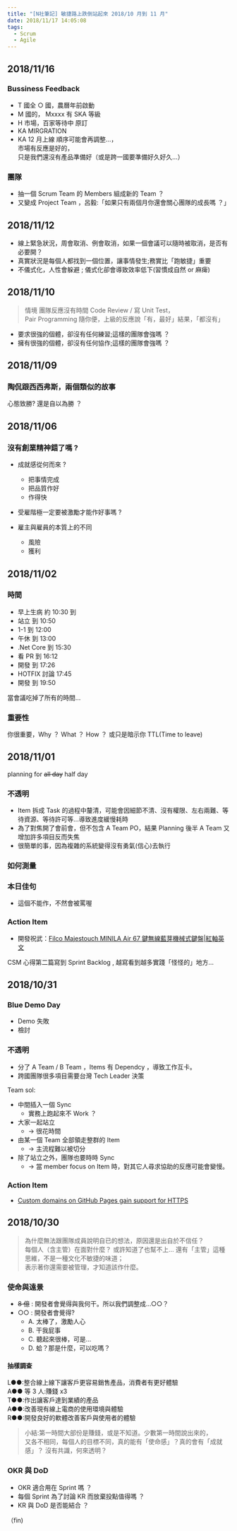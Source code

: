 ```yaml
---
title: "[N社筆記] 敏捷路上跌倒站起來 2018/10 月到 11 月"
date: 2018/11/17 14:05:08
tags:
  - Scrum
  - Agile
---
```


## 2018/11/16

### Bussiness Feedback

- T 國全 ○ 國，農曆年前啟動
- M 國的， Mxxxx 有 SKA 等級
- H 市場，百家等待中
  原訂
- KA MIRGRATION
- KA 12 月上線
  順序可能會再調整…，  
  市場有反應是好的，  
  只是我們還沒有產品準備好（或是跨一國要準備好久好久…）

### 團隊

- 抽一個 Scrum Team 的 Members 組成新的 Team ？
- 又變成 Project Team ，呂毅:「如果只有兩個月你還會關心團隊的成長嗎 ？」

## 2018/11/12

- 線上緊急狀況，周會取消、例會取消，如果一個會議可以隨時被取消，是否有必要開？
- 真實狀況是每個人都找到一個位置，讓事情發生;務實比「跑敏捷」重要
- 不儀式化，人性會躲避 ; 儀式化卻會導致效率低下(習慣成自然 or 麻痺)

## 2018/11/10

> 情境
> 團隊反應沒有時間 Code Review / 寫 Unit Test，  
> Pair Programming 隨你便，上級的反應說「有，最好」結果，「都沒有」

- 要求很強的個體，卻沒有任何練習;這樣的團隊會強嗎 ？
- 擁有很強的個體，卻沒有任何協作;這樣的團隊會強嗎 ？

## 2018/11/09

### 陶侃跟西西弗斯，兩個類似的故事

心態致勝? 還是自以為勝 ？

## 2018/11/06

### 沒有創業精神錯了嗎 ?

- 成就感從何而來 ?

  - 把事情完成
  - 把品質作好
  - 作得快

- 受雇階極一定要被激勵才能作好事嗎 ?
- 雇主與雇員的本質上的不同
  - 風險
  - 獲利

## 2018/11/02

### 時間

- 早上生病 約 10:30 到
- 站立 到 10:50
- 1-1 到 12:00
- 午休 到 13:00
- .Net Core 到 15:30
- 看 PR 到 16:12
- 開發 到 17:26
- HOTFIX 討論 17:45
- 開發 到 19:50

當會議吃掉了所有的時間...

### 重要性

你很重要，Why ？ What ？ How ？ 或只是暗示你 TTL(Time to leave)

## 2018/11/01

planning for ~~all day~~ half day

### 不透明

- Item 拆成 Task 的過程中釐清，可能會因細節不清、沒有權限、左右兩難、等待資源、等待許可等…導致進度緩慢耗時
- 為了對焦開了會前會，但不包含 A Team PO，結果 Planning 後半 A Team 又增加許多項目反而失焦
- 很簡單的事，因為複雜的系統變得沒有勇氣(信心)去執行

### 如何測量

### 本日佳句

- 這個不能作，不然會被罵喔

### Action Item

- 開發祝武：[Filco Majestouch MINILA Air 67 鍵無線藍芽機械式鍵盤|紅軸英文](http://www.inpad.com.tw/goods.php?act=view&no=10441)

CSM 心得第二篇寫到 Sprint Backlog , 越寫看到越多實踐「怪怪的」地方…

## 2018/10/31

### Blue Demo Day

- Demo 失敗
- 檢討

### 不透明

- 分了 A Team / B Team ，Items 有 Dependcy ，導致工作互卡。
- 跨國團隊很多項目需要台灣 Tech Leader 決策

Team sol:

- 中間插入一個 Sync
  - 實務上跑起來不 Work ？
- 大家一起站立
  - → 很花時間
- 由某一個 Team 全部領走整群的 Item
  - → 主流程難以被切分
- 除了站立之外，團隊也要時時 Sync
  - → 當 member focus on Item 時，對其它人尋求協助的反應可能會變慢。

### Action Item

- [Custom domains on GitHub Pages gain support for HTTPS](https://blog.github.com/2018-05-01-github-pages-custom-domains-https/)

## 2018/10/30

> 為什麼無法跟團隊成員說明自已的想法，原因還是出自於不信任？  
> 每個人（含主管）在面對什麼？ 或許知道了也幫不上…
> 還有「主管」這種思維，不是一種文化不敏捷的味道；  
> 表示著你還需要被管理，才知道該作什麼。

### 使命與遠景

- ~~8 億~~ : 開發者會覺得與我何干。所以我們調整成…○○？
- ○○ : 開發者會覺得?
  - A. 太棒了，激勵人心
  - B. 干我屁事
  - C. 聽起來很棒，可是…
  - D. 蛤？那是什麼，可以吃嗎？

#### 抽樣調查

L●●:整合線上線下讓客戶更容易銷售產品，消費者有更好體驗  
A●● 等 3 人:賺錢 x3  
T●●:作出讓客戶達到業績的產品  
A●●:改善現有線上電商的使用環境與體驗  
R●●:開發良好的軟體改善客戶與使用者的體驗

> 小結:第一時間大部份是賺錢，或是不知道。少數第一時間說出來的，  
> 又各不相同，每個人的目標不同，真的能有「使命感」？真的會有「成就感」？
> 沒有共識，何來透明？

### OKR 與 DoD

- OKR 適合用在 Sprint 嗎 ？
- 每個 Sprint 為了討論 KR 而放棄投點值得嗎 ？
- KR 與 DoD 是否能結合 ？

（fin)
